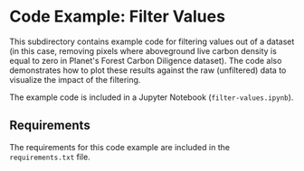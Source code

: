 # Code Example: Filter Values

This subdirectory contains example code for filtering values out of a dataset (in this case, removing pixels where aboveground live carbon density is equal to zero in Planet's Forest Carbon Diligence dataset). The code also demonstrates how to plot these results against the raw (unfiltered) data to visualize the impact of the filtering.

The example code is included in a Jupyter Notebook (`filter-values.ipynb`).

## Requirements

The requirements for this code example are included in the `requirements.txt` file.

